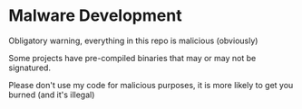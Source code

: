 # Malware Development
Obligatory warning, everything in this repo is malicious (obviously)

Some projects have pre-compiled binaries that may or may not be signatured.

Please don't use my code for malicious purposes, it is more likely to get you burned (and it's illegal)
